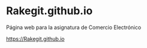 # Rakegit.github.io

Página web para la asignatura de Comercio Electrónico

https://Rakegit.github.io

